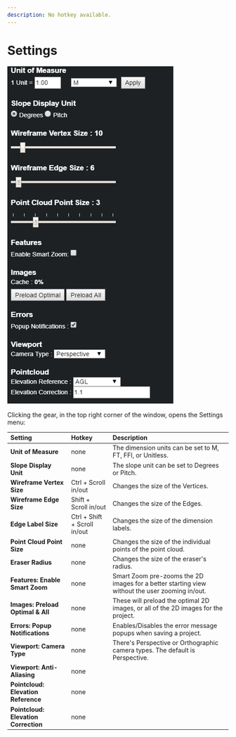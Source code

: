 ```yaml
---
description: No hotkey available.
---
```


# Settings

![](.gitbook/assets/settings-panel.png)

Clicking the gear, in the top right corner of the window, opens the Settings menu:

| Setting | Hotkey | Description |
| :--- | :--- | :--- |
| **Unit of Measure** | none | The dimension units can be set to M, FT, FFI, or Unitless. |
| **Slope Display Unit** | none | The slope unit can be set to Degrees or Pitch. |
| **Wireframe Vertex Size** | Ctrl + Scroll in/out | Changes the size of the Vertices. |
| **Wireframe Edge Size** | Shift + Scroll in/out | Changes the size of the Edges. |
| **Edge Label Size** | Ctrl + Shift + Scroll in/out | Changes the size of the dimension labels. |
| **Point Cloud Point Size** | none | Changes the size of the individual points of the point cloud. |
| **Eraser Radius** | none | Changes the size of the eraser's radius. |
| **Features: Enable Smart Zoom** | none | Smart Zoom pre-zooms the 2D images for a better starting view without the user zooming in/out. |
| **Images: Preload Optimal & All** | none | These will preload the optimal 2D images, or all of the 2D images for the project. |
| **Errors: Popup Notifications** | none | Enables/Disables the error message popups when saving a project. |
| **Viewport: Camera Type** | none | There's Perspective or Orthographic camera types. The default is Perspective. |
| **Viewport: Anti-Aliasing** | none |  |
| **Pointcloud: Elevation Reference** | none |  |
| **Pointcloud:  Elevation Correction** | none |  |

